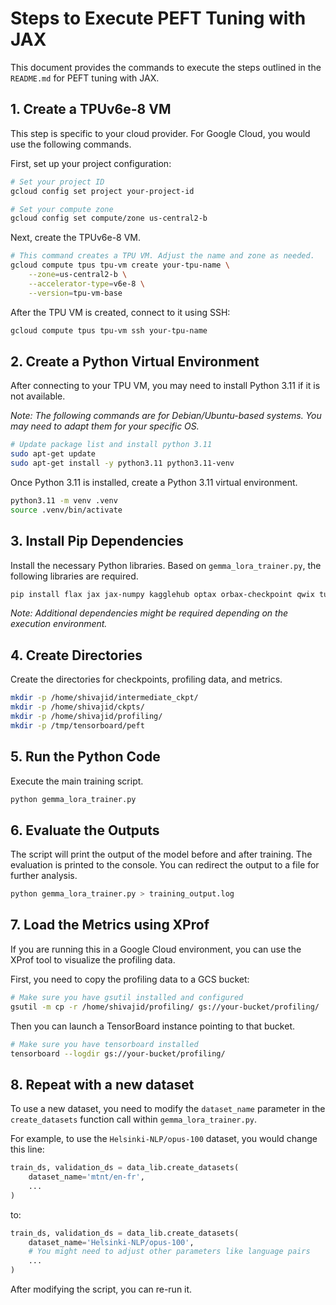 # Steps to Execute PEFT Tuning with JAX

This document provides the commands to execute the steps outlined in the `README.md` for PEFT tuning with JAX.

## 1. Create a TPUv6e-8 VM

This step is specific to your cloud provider. For Google Cloud, you would use the following commands.

First, set up your project configuration:
```bash
# Set your project ID
gcloud config set project your-project-id

# Set your compute zone
gcloud config set compute/zone us-central2-b
```

Next, create the TPUv6e-8 VM.
```bash
# This command creates a TPU VM. Adjust the name and zone as needed.
gcloud compute tpus tpu-vm create your-tpu-name \
    --zone=us-central2-b \
    --accelerator-type=v6e-8 \
    --version=tpu-vm-base
```

After the TPU VM is created, connect to it using SSH:
```bash
gcloud compute tpus tpu-vm ssh your-tpu-name
```

## 2. Create a Python Virtual Environment

After connecting to your TPU VM, you may need to install Python 3.11 if it is not available.

*Note: The following commands are for Debian/Ubuntu-based systems. You may need to adapt them for your specific OS.*
```bash
# Update package list and install python 3.11
sudo apt-get update
sudo apt-get install -y python3.11 python3.11-venv
```

Once Python 3.11 is installed, create a Python 3.11 virtual environment.

```bash
python3.11 -m venv .venv
source .venv/bin/activate
```

## 3. Install Pip Dependencies

Install the necessary Python libraries. Based on `gemma_lora_trainer.py`, the following libraries are required.

```bash
pip install flax jax jax-numpy kagglehub optax orbax-checkpoint qwix tunix datasets sentencepiece
```
*Note: Additional dependencies might be required depending on the execution environment.*

## 4. Create Directories

Create the directories for checkpoints, profiling data, and metrics.

```bash
mkdir -p /home/shivajid/intermediate_ckpt/
mkdir -p /home/shivajid/ckpts/
mkdir -p /home/shivajid/profiling/
mkdir -p /tmp/tensorboard/peft
```

## 5. Run the Python Code

Execute the main training script.

```bash
python gemma_lora_trainer.py
```

## 6. Evaluate the Outputs

The script will print the output of the model before and after training. The evaluation is printed to the console. You can redirect the output to a file for further analysis.

```bash
python gemma_lora_trainer.py > training_output.log
```

## 7. Load the Metrics using XProf

If you are running this in a Google Cloud environment, you can use the XProf tool to visualize the profiling data.

First, you need to copy the profiling data to a GCS bucket:
```bash
# Make sure you have gsutil installed and configured
gsutil -m cp -r /home/shivajid/profiling/ gs://your-bucket/profiling/
```

Then you can launch a TensorBoard instance pointing to that bucket.

```bash
# Make sure you have tensorboard installed
tensorboard --logdir gs://your-bucket/profiling/
```

## 8. Repeat with a new dataset

To use a new dataset, you need to modify the `dataset_name` parameter in the `create_datasets` function call within `gemma_lora_trainer.py`.

For example, to use the `Helsinki-NLP/opus-100` dataset, you would change this line:
```python
train_ds, validation_ds = data_lib.create_datasets(
    dataset_name='mtnt/en-fr',
    ...
)
```
to:
```python
train_ds, validation_ds = data_lib.create_datasets(
    dataset_name='Helsinki-NLP/opus-100',
    # You might need to adjust other parameters like language pairs
    ...
)
```
After modifying the script, you can re-run it.
